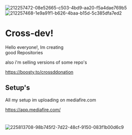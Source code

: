 ![212257472-08e52665-c503-4bd9-aa20-f5a4dae769b5](https://github.com/user-attachments/assets/b1155d78-b858-4998-bb00-04fbc5955166)
![212257468-1e9a91f1-b626-4baa-b15d-5c385dfa7ed2](https://github.com/user-attachments/assets/475cc6b6-9332-4996-92d5-866244922055)

# Cross-dev!

Hello everyone!, Im creating<br>good Repositories 

also i'm selling versions of some repo's

https://boosty.to/crossddonation

## Setup's

All my setup im uploading on mediafire.com

https://app.mediafire.com/

# 
![225813708-98b745f2-7d22-48cf-9150-083f1b00d6c9](https://github.com/user-attachments/assets/bfe8c467-2933-4478-a572-96ca348736db)
